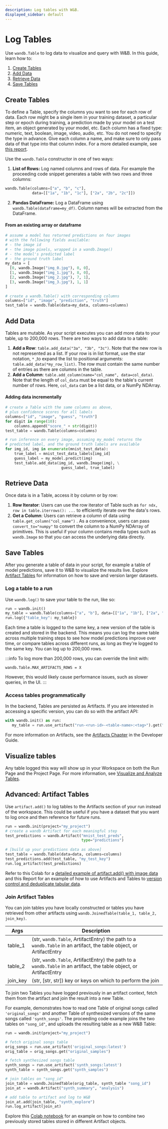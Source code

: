 ```yaml
---
description: Log tables with W&B.
displayed_sidebar: default
---
```


# Log Tables

Use `wandb.Table` to log data to visualize and query with W&B. In this guide, learn how to:

1. [Create Tables](./log-tables#create-tables)
2. [Add Data](./log-tables#add-data)
3. [Retrieve Data](./log-tables#retrieve-data)
4. [Save Tables](./log-tables#save-tables)

## Create Tables

To define a Table, specify the columns you want to see for each row of data. Each row might be a single item in your training dataset, a particular step or epoch during training, a prediction made by your model on a test item, an object generated by your model, etc. Each column has a fixed type: numeric, text, boolean, image, video, audio, etc. You do not need to specify the type in advance. Give each column a name, and make sure to only pass data of that type into that column index. For a more detailed example, see [this report](https://wandb.ai/stacey/mnist-viz/reports/Guide-to-W-B-Tables--Vmlldzo2NTAzOTk#1.-how-to-log-a-wandb.table).

Use the `wandb.Table` constructor in one of two ways:

1. **List of Rows:** Log named columns and rows of data. For example the proceeding code snippet generates a table with two rows and three columns:

```python
wandb.Table(columns=["a", "b", "c"], 
            data=[["1a", "1b", "1c"], ["2a", "2b", "2c"]])
```


2. **Pandas DataFrame:** Log a DataFrame using `wandb.Table(dataframe=my_df)`. Column names will be extracted from the DataFrame.

#### From an existing array or dataframe

```python
# assume a model has returned predictions on four images
# with the following fields available:
# - the image id
# - the image pixels, wrapped in a wandb.Image()
# - the model's predicted label
# - the ground truth label
my_data = [
  [0, wandb.Image("img_0.jpg"), 0, 0],
  [1, wandb.Image("img_1.jpg"), 8, 0],
  [2, wandb.Image("img_2.jpg"), 7, 1],
  [3, wandb.Image("img_3.jpg"), 1, 1]
]
          
# create a wandb.Table() with corresponding columns
columns=["id", "image", "prediction", "truth"]
test_table = wandb.Table(data=my_data, columns=columns)
```

## Add Data

Tables are mutable. As your script executes you can add more data to your table, up to 200,000 rows. There are two ways to add data to a table:

1. **Add a Row**: `table.add_data("3a", "3b", "3c")`. Note that the new row is not represented as a list. If your row is in list format, use the star notation, `*` ,to expand the list to positional arguments: `table.add_data(*my_row_list)`. The row must contain the same number of entries as there are columns in the table.
2. **Add a Column**: `table.add_column(name="col_name", data=col_data)`. Note that the length of `col_data` must be equal to the table's current number of rows. Here, `col_data` can be a list data, or a NumPy NDArray.

#### Adding data incrementally

```python
# create a Table with the same columns as above,
# plus confidence scores for all labels
columns=["id", "image", "guess", "truth"]
for digit in range(10):
    columns.append("score_" + str(digit))
test_table = wandb.Table(columns=columns)

# run inference on every image, assuming my_model returns the
# predicted label, and the ground truth labels are available
for img_id, img in enumerate(mnist_test_data):
    true_label = mnist_test_data_labels[img_id]
    guess_label = my_model.predict(img)
    test_table.add_data(img_id, wandb.Image(img), \
                         guess_label, true_label)
```

## Retrieve Data

Once data is in a Table, access it by column or by row:

1. **Row Iterator**: Users can use the row iterator of Table such as `for ndx, row in table.iterrows(): ...` to efficiently iterate over the data's rows.
2. **Get a Column**: Users can retrieve a column of data using `table.get_column("col_name")` . As a convenience, users can pass `convert_to="numpy"` to convert the column to a NumPy NDArray of primitives. This is useful if your column contains media types such as `wandb.Image` so that you can access the underlying data directly.

## Save Tables

After you generate a table of data in your script, for example a table of model predictions, save it to W&B to visualize the results live. Explore [Artifact Tables](https://docs.wandb.ai/guides/data-vis/log-tables#advanced-artifact-tables) for information on how to save and version larger datasets.

### Log a table to a run

Use `wandb.log()` to save your table to the run, like so:

```python
run = wandb.init()
my_table = wandb.Table(columns=["a", "b"], data=[["1a", "1b"], ["2a", "2b"]])
run.log({"table_key": my_table})
```

Each time a table is logged to the same key, a new version of the table is created and stored in the backend. This means you can log the same table across multiple training steps to see how model predictions improve over time, or compare tables across different runs, as long as they're logged to the same key. You can log up to 200,000 rows.

:::info
To log more than 200,000 rows, you can override the limit with:

`wandb.Table.MAX_ARTIFACTS_ROWS = X`

However, this would likely cause performance issues, such as slower queries, in the UI.
:::

### Access tables programmatically

In the backend, Tables are persisted as Artifacts. If you are interested in accessing a specific version, you can do so with the artifact API:

```python
with wandb.init() as run:
   my_table = run.use_artifact("run-<run-id>-<table-name>:<tag>").get("<table-name>")
```

For more information on Artifacts, see the [Artifacts Chapter](../../artifacts/intro.md) in the Developer Guide. 

## Visualize tables

Any table logged this way will show up in your Workspace on both the Run Page and the Project Page. For more information, see [Visualize and Analyze Tables](../../data-vis/tables).


## Advanced: Artifact Tables

Use `artifact.add()` to log tables to the Artifacts section of your run instead of the workspace. This could be useful if you have a dataset that you want to log once and then reference for future runs. 

```python
run = wandb.init(project="my_project")
# create a wandb Artifact for each meaningful step
test_predictions = wandb.Artifact("mnist_test_preds", 
                                  type="predictions")
                                  
# [build up your predictions data as above]
test_table = wandb.Table(data=data, columns=columns)
test_predictions.add(test_table, "my_test_key")
run.log_artifact(test_predictions)
```

Refer to this Colab for a [detailed example of artifact.add() with image data](http://wandb.me/dsviz-nature-colab) and this Report for an example of how to use Artifacts and Tables to [version control and deduplicate tabular data](http://wandb.me/TBV-Dedup).

### Join Artifact Tables

You can join tables you have locally constructed or tables you have retrieved from other artifacts using `wandb.JoinedTable(table_1, table_2, join_key)`.

| Args      | Description                                                                                                        |
| --------- | ------------------------------------------------------------------------------------------------------------------ |
| table_1  | (str, `wandb.Table`, ArtifactEntry) the path to a `wandb.Table` in an artifact, the table object, or ArtifactEntry |
| table_2  | (str, `wandb.Table`, ArtifactEntry) the path to a `wandb.Table` in an artifact, the table object, or ArtifactEntry |
| join_key | (str, [str, str]) key or keys on which to perform the join                                                        |


To join two Tables you have logged previously in an artifact context, fetch them from the artifact and join the result into a new Table. 

For example, demonstrates how to read one Table of original songs called `'original_songs'` and another Table of synthesized versions of the same songs called `'synth_songs'`. The proceeding code example joins the two tables on `"song_id"`, and uploads the resulting table as a new W&B Table:

```python
run = wandb.init(project="my_project")

# fetch original songs table
orig_songs = run.use_artifact('original_songs:latest')
orig_table = orig_songs.get("original_samples")

# fetch synthesized songs table
synth_songs = run.use_artifact('synth_songs:latest') 
synth_table = synth_songs.get("synth_samples")

# join tables on "song_id"
join_table = wandb.JoinedTable(orig_table, synth_table "song_id")
join_at = wandb.Artifact("synth_summary", "analysis")

# add table to artifact and log to W&B
join_at.add(join_table, "synth_explore")
run.log_artifact(join_at)
```

Explore this [Colab notebook](https://wandb.ai/stacey/cshanty/reports/Whale2Song-W-B-Tables-for-Audio--Vmlldzo4NDI3NzM) for an example on how to combine two previously stored tables stored in different Artifact objects.
